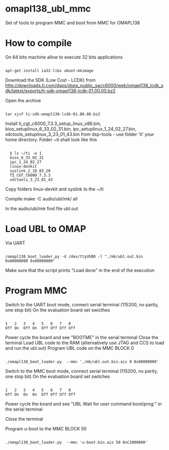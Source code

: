 omapl138_ubl_mmc
================

Set of tools to program MMC and  boot from MMC for  OMAPL138


How to compile
================

On 64 bits machine allow to execute 32 bits applications
<pre><code>
apt-get install ia32-libs uboot-mkimage
</code></pre>

Download the SDK (Low Cost - LCDK) from 
http://downloads.ti.com/dsps/dsps_public_sw/c6000/web/omapl138_lcdk_sdk/latest/exports/ti-sdk-omapl138-lcdk-01.00.00.bz2

Open the archive
<pre><code>
tar xjvf ti-sdk-omapl138-lcdk-01.00.00.bz2
</code></pre>

Install ti_cgt_c6000_7.3.3_setup_linux_x86.bin, bios_setuplinux_6_33_02_31.bin, ipc_setuplinux_1_24_02_27.bin, xdctools_setuplinux_3_23_01_43.bin from dsp-tools - use folder 'ti' your home directory. Folder ~ti shall look like this
<pre><code>
  $ ls ~/ti -w 1
  bios_6_33_02_31
  ipc_1_24_02_27
  linux-devkit
  syslink_2_10_03_20
  TI_CGT_C6000_7.3.3
  xdctools_3_23_01_43
</code></pre>
Copy folders linux-devkit and syslink to the ~/ti

Compile
</code></pre>
make -C audio/ubl/mk/ all
</code></pre>

In the audio/ubl/mk find file ubl.out


Load UBL to OMAP
================

Via UART 

<pre><code>
/omapl138_boot_loader.py -d /dev/ttyUSB0 -l "./mk/ubl.out.bin  0x80000000 0x80000000"
</code></pre>

Make sure that the script prints "Load done" in the end of the execution

Program MMC
================

Switch to the UART boot mode, connect serial terminal (115200, no parity, one stop bit)
On the evaluation board set swicthes 
<pre><code>
1   2   3   4   5   6   7   8
Off On  Off On  Off Off Off Off
</code></pre>

Power cycle the board and see "BOOTME" in the serial terminal
Close the terminal
Load UBL code to the RAM (alternatively use JTAG and CCS to load and run the ubl.out)
Program UBL code on the MMC BLOCK 0
<pre><code>
./omapl138_boot_loader.py  --mmc './mk/ubl.out.bin.ais 0 0x80000000'
</code></pre>

Switch to the MMC boot mode, connect serial terminal (115200, no parity, one stop bit)
On the evaluation board set switches 
<pre><code>
1   2   3   4   5   6   7   8
Off On  On  On  Off Off Off Off
</code></pre>

Power cycle the board and see "UBL Wait for user command boot/prog:" in the serial terminal

Close the terminal

Program u-boot to the MMC BLOCK 50

<pre><code>
./omapl138_boot_loader.py  --mmc 'u-boot.bin.ais 50 0xC1080000'
</code></pre>

